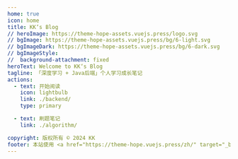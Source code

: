 ```yaml
---
home: true
icon: home
title: KK‘s Blog
// heroImage: https://theme-hope-assets.vuejs.press/logo.svg
// bgImage: https://theme-hope-assets.vuejs.press/bg/6-light.svg
// bgImageDark: https://theme-hope-assets.vuejs.press/bg/6-dark.svg
// bgImageStyle:
//  background-attachment: fixed
heroText: Welcome to KK‘s Blog
tagline: 「深度学习 + Java后端」个人学习成长笔记
actions:
  - text: 开始阅读
    icon: lightbulb
    link: ./backend/
    type: primary

  - text: 刷题笔记
    link: ./algorithm/

copyright: 版权所有 © 2024 KK
footer: 本站使用 <a href="https://theme-hope.vuejs.press/zh/" target="_blank">VuePress Theme Hope</a> 主题 | 本站原创文章受<a href="https://creativecommons.org/licenses/by-nc/4.0/">CC BY-NC 4.0协议</a>保护
---
```

